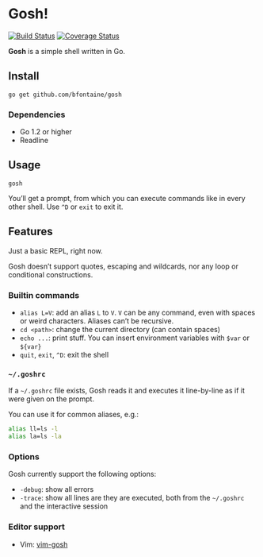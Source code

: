 # Gosh!

[![Build Status](https://travis-ci.org/bfontaine/gosh.svg?branch=master)](https://travis-ci.org/bfontaine/gosh)
[![Coverage Status](https://coveralls.io/repos/bfontaine/gosh/badge.svg?branch=master)](https://coveralls.io/r/bfontaine/gosh?branch=master)

**Gosh** is a simple shell written in Go.

## Install

    go get github.com/bfontaine/gosh

### Dependencies

* Go 1.2 or higher
* Readline

## Usage

    gosh

You’ll get a prompt, from which you can execute commands like in every other
shell. Use `^D` or `exit` to exit it.

## Features

Just a basic REPL, right now.

Gosh doesn’t support quotes, escaping and wildcards, nor any loop or
conditional constructions.

### Builtin commands

* `alias L=V`: add an alias `L` to `V`. `V` can be any command, even with
  spaces or weird characters. Aliases can’t be recursive.
* `cd <path>`: change the current directory (can contain spaces)
* `echo ...`: print stuff. You can insert environment variables with `$var` or
  `${var}`
* `quit`, `exit`, `^D`: exit the shell

### `~/.goshrc`

If a `~/.goshrc` file exists, Gosh reads it and executes it line-by-line as if
it were given on the prompt.

You can use it for common aliases, e.g.:

```sh
alias ll=ls -l
alias la=ls -la
```

### Options

Gosh currently support the following options:

* `-debug`: show all errors
* `-trace`: show all lines are they are executed, both from the `~/.goshrc` and
  the interactive session

### Editor support

* Vim: [vim-gosh](https://github.com/bfontaine/vim-gosh)
